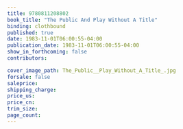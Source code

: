 ```yaml
---
title: 9780811208802
book_title: "The Public And Play Without A Title"
binding: clothbound
published: true
date: 1983-11-01T06:00:55-04:00
publication_date: 1983-11-01T06:00:55-04:00
show_in_forthcoming: false
contributors:

cover_image_path: The_Public__Play_Without_A_Title_.jpg
forsale: false
saleprice:
shipping_charge:
price_us:
price_cn:
trim_size:
page_count:
---
```


